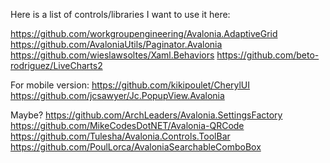 ﻿Here is a list of controls/libraries I want to use it here:

https://github.com/workgroupengineering/Avalonia.AdaptiveGrid
https://github.com/AvaloniaUtils/Paginator.Avalonia
https://github.com/wieslawsoltes/Xaml.Behaviors
https://github.com/beto-rodriguez/LiveCharts2

For mobile version:
https://github.com/kikipoulet/CherylUI
https://github.com/jcsawyer/Jc.PopupView.Avalonia


Maybe?
https://github.com/ArchLeaders/Avalonia.SettingsFactory
https://github.com/MikeCodesDotNET/Avalonia-QRCode
https://github.com/Tulesha/Avalonia.Controls.ToolBar
https://github.com/PoulLorca/AvaloniaSearchableComboBox
